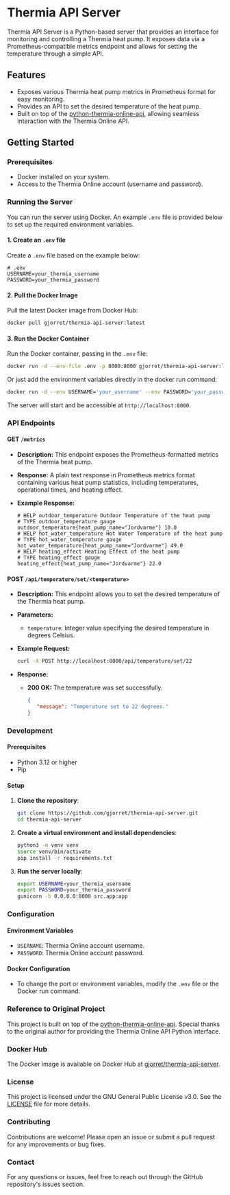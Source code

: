 # Thermia API Server

Thermia API Server is a Python-based server that provides an interface for monitoring and controlling a Thermia heat pump. It exposes data via a Prometheus-compatible metrics endpoint and allows for setting the temperature through a simple API.

## Features
- Exposes various Thermia heat pump metrics in Prometheus format for easy monitoring.
- Provides an API to set the desired temperature of the heat pump.
- Built on top of the [python-thermia-online-api](https://github.com/klejejs/python-thermia-online-api), allowing seamless interaction with the Thermia Online API.

## Getting Started

### Prerequisites
- Docker installed on your system.
- Access to the Thermia Online account (username and password).

### Running the Server

You can run the server using Docker. An example `.env` file is provided below to set up the required environment variables.

#### 1. Create an `.env` file
Create a `.env` file based on the example below:

```env
# .env
USERNAME=your_thermia_username
PASSWORD=your_thermia_password
```

#### 2. Pull the Docker Image
Pull the latest Docker image from Docker Hub:

```bash
docker pull gjorret/thermia-api-server:latest
```

#### 3. Run the Docker Container
Run the Docker container, passing in the `.env` file:

```bash
docker run -d --env-file .env -p 8000:8000 gjorret/thermia-api-server:latest
```
Or just add the environment variables directly in the docker run command:
```bash
docker run -d --env USERNAME='your_username' --env PASSWORD='your_password' -p 8000:8000 gjorret/thermia-api-server
```

The server will start and be accessible at `http://localhost:8000`.

### API Endpoints

#### GET `/metrics`

- **Description:** This endpoint exposes the Prometheus-formatted metrics of the Thermia heat pump.

- **Response:** A plain text response in Prometheus metrics format containing various heat pump statistics, including temperatures, operational times, and heating effect.

- **Example Response:**

    ```
    # HELP outdoor_temperature Outdoor Temperature of the heat pump
    # TYPE outdoor_temperature gauge
    outdoor_temperature{heat_pump_name="Jordvarme"} 10.0
    # HELP hot_water_temperature Hot Water Temperature of the heat pump
    # TYPE hot_water_temperature gauge
    hot_water_temperature{heat_pump_name="Jordvarme"} 49.0
    # HELP heating_effect Heating Effect of the heat pump
    # TYPE heating_effect gauge
    heating_effect{heat_pump_name="Jordvarme"} 22.0
    ```

#### POST `/api/temperature/set/<temperature>`

- **Description:** This endpoint allows you to set the desired temperature of the Thermia heat pump.

- **Parameters:**

    - `temperature`: Integer value specifying the desired temperature in degrees Celsius.

- **Example Request:**

    ```bash
    curl -X POST http://localhost:8000/api/temperature/set/22
    ```

- **Response:**

   - **200 OK:** The temperature was set successfully.

      ```json
      {
         "message": "Temperature set to 22 degrees."
      }
      ```

### Development

#### Prerequisites
- Python 3.12 or higher
- Pip

#### Setup
1. **Clone the repository**:

   ```bash
   git clone https://github.com/gjorret/thermia-api-server.git
   cd thermia-api-server
   ```

2. **Create a virtual environment and install dependencies**:

   ```bash
   python3 -m venv venv
   source venv/bin/activate
   pip install -r requirements.txt
   ```

3. **Run the server locally**:

   ```bash
   export USERNAME=your_thermia_username
   export PASSWORD=your_thermia_password
   gunicorn -b 0.0.0.0:8000 src.app:app
   ```

### Configuration

#### Environment Variables
- `USERNAME`: Thermia Online account username.
- `PASSWORD`: Thermia Online account password.

#### Docker Configuration
- To change the port or environment variables, modify the `.env` file or the Docker run command.

### Reference to Original Project
This project is built on top of the [python-thermia-online-api](https://github.com/klejejs/python-thermia-online-api). Special thanks to the original author for providing the Thermia Online API Python interface.

### Docker Hub
The Docker image is available on Docker Hub at [gjorret/thermia-api-server](https://hub.docker.com/r/gjorret/thermia-api-server).

### License
This project is licensed under the GNU General Public License v3.0. See the [LICENSE](LICENSE) file for more details.

### Contributing
Contributions are welcome! Please open an issue or submit a pull request for any improvements or bug fixes.

### Contact
For any questions or issues, feel free to reach out through the GitHub repository's issues section.